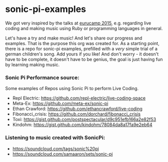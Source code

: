 # sonic-pi-examples 

We got very inspired by the talks at [eurucamp 2015](http://2015.eurucamp.org/), e.g. regarding live coding and making music using Ruby or programming languages in general.

Let's have a try and make music! And let's share our progress and examples. That is the purpose this org was created for. As a starting point, there is a repo for sonic-pi examples, prefilled with a *very* simple trial of a german children's song. Add yours if you like! And don't worry - it doesn't have to be complete, it doesn't have to be genius, the goal is just having fun by learning making music. 

### Sonic Pi Performance source:

Some examples of Repos using Sonic Pi to perform Live Coding.

* Repl Electric: https://github.com/repl-electric/live-coding-space
* Meta-Ex: https://github.com/meta-ex/sonic-pi
* Ethan Crawford: https://github.com/ethancrawford/live-coding
* Fibonacci_crisis: https://github.com/dorchard/fibonacci_crisis
* Toxi: https://gist.github.com/postspectacular/d9c951efb166a2e82f53
* Kindohm: https://gist.github.com/kindohm/78084da8a17fa9e2eb64

### Listening to music created with SonicPi:

* https://soundcloud.com/tags/sonic%20pi
* https://soundcloud.com/samaaron/sets/sonic-pi
